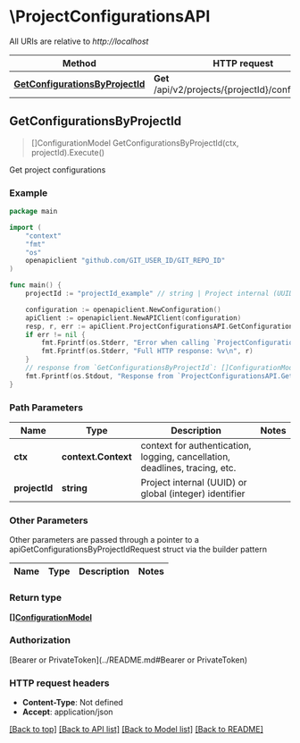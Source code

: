 # \ProjectConfigurationsAPI

All URIs are relative to *http://localhost*

Method | HTTP request | Description
------------- | ------------- | -------------
[**GetConfigurationsByProjectId**](ProjectConfigurationsAPI.md#GetConfigurationsByProjectId) | **Get** /api/v2/projects/{projectId}/configurations | Get project configurations



## GetConfigurationsByProjectId

> []ConfigurationModel GetConfigurationsByProjectId(ctx, projectId).Execute()

Get project configurations



### Example

```go
package main

import (
	"context"
	"fmt"
	"os"
	openapiclient "github.com/GIT_USER_ID/GIT_REPO_ID"
)

func main() {
	projectId := "projectId_example" // string | Project internal (UUID) or global (integer) identifier

	configuration := openapiclient.NewConfiguration()
	apiClient := openapiclient.NewAPIClient(configuration)
	resp, r, err := apiClient.ProjectConfigurationsAPI.GetConfigurationsByProjectId(context.Background(), projectId).Execute()
	if err != nil {
		fmt.Fprintf(os.Stderr, "Error when calling `ProjectConfigurationsAPI.GetConfigurationsByProjectId``: %v\n", err)
		fmt.Fprintf(os.Stderr, "Full HTTP response: %v\n", r)
	}
	// response from `GetConfigurationsByProjectId`: []ConfigurationModel
	fmt.Fprintf(os.Stdout, "Response from `ProjectConfigurationsAPI.GetConfigurationsByProjectId`: %v\n", resp)
}
```

### Path Parameters


Name | Type | Description  | Notes
------------- | ------------- | ------------- | -------------
**ctx** | **context.Context** | context for authentication, logging, cancellation, deadlines, tracing, etc.
**projectId** | **string** | Project internal (UUID) or global (integer) identifier | 

### Other Parameters

Other parameters are passed through a pointer to a apiGetConfigurationsByProjectIdRequest struct via the builder pattern


Name | Type | Description  | Notes
------------- | ------------- | ------------- | -------------


### Return type

[**[]ConfigurationModel**](ConfigurationModel.md)

### Authorization

[Bearer or PrivateToken](../README.md#Bearer or PrivateToken)

### HTTP request headers

- **Content-Type**: Not defined
- **Accept**: application/json

[[Back to top]](#) [[Back to API list]](../README.md#documentation-for-api-endpoints)
[[Back to Model list]](../README.md#documentation-for-models)
[[Back to README]](../README.md)

